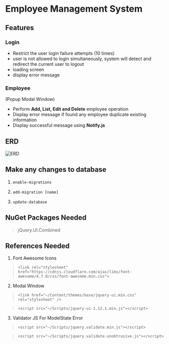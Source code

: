 # Employee Management System

## Features
### Login
* Restrict the user login failure attempts (10 times)
* user is not allowed to login simultaneously, system will detect and redirect the current user to logout
* loading screen
* display error message

### Employee
(Popup Modal Window)  
* Perform **Add, List, Edit and Delete** employee operation
* Display error message if found any employee duplicate existing information
* Display successful message using **Notify.js**

## ERD

![ERD](https://user-images.githubusercontent.com/52247950/113497458-fcface80-9536-11eb-9c20-a1857c401c59.png)

## Make any changes to database
1. ```enable-migrations```

2. ```add-migration [name]```

3. ```update-database```

## NuGet Packages Needed
> jQuery.UI.Combined

## References Needed
1. Font Awesome Icons
> ```<link rel="stylesheet" href="https://cdnjs.cloudflare.com/ajax/libs/font-awesome/4.7.0/css/font-awesome.min.css">```

2. Modal Window
> ```<link href="~/Content/themes/base/jquery-ui.min.css" rel="stylesheet" />```

> ```<script src="~/Scripts/jquery-ui-1.12.1.min.js"></script>```

3. Validator JS For ModelState Error
> ```<script src="~/Scripts/jquery.validate.min.js"></script>```

> ```<script src="~/Scripts/jquery.validate.unobtrusive.js"></script>```

